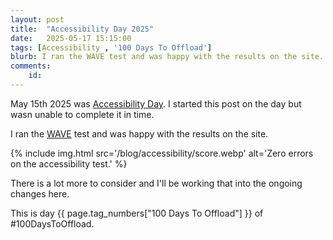 ```yaml
---
layout: post
title:  "Accessibility Day 2025"
date:   2025-05-17 15:15:00
tags: [Accessibility , '100 Days To Offload']
blurb: I ran the WAVE test and was happy with the results on the site. There is a lot more to consider and I'll be working that into the ongoing changes here.
comments:
    id: 
---
```


May 15th 2025 was [Accessibility Day]. I started this post on the day but wasn unable to complete it in time. 

I ran the [WAVE] test and was happy with the results on the site. 

{% include img.html src='/blog/accessibility/score.webp' alt='Zero errors on the accessibility test.' %}

There is a lot more to consider and I'll be working that into the ongoing changes here.

This is day {{ page.tag_numbers["100 Days To Offload"] }}  of #100DaysToOffload.


[Accessibility Day]: https://accessibility.day/
[WAVE]: https://wave.webaim.org